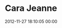 ---
title: "Cara Jeanne"
date: 2012-11-27 18:10:05 00:00
permalink: /carajeanne
twitter: ""
likes: [1454,1311]
id: 1629
gravatar: "http://www.gravatar.com/avatar/58efa5485fc76dc214071921ecd28820"
---